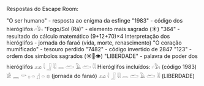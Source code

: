 Respostas do Escape Room:

"O ser humano" - resposta ao enigma da esfinge
"1983" - código dos hieróglifos 𓏺𓎆𓅱𓏤
"Fogo/Sol (Rá)" - elemento mais sagrado (☀️)
"364" - resultado do cálculo matemático (9+12+70)×4
Interpretação dos hieróglifos - jornada do faraó (vida, morte, renascimento)
"O coração mumificado" - tesouro perdido
"7482" - código invertido de 2847
"123" - ordem dos símbolos sagrados (☀️🔺👁️)
"LIBERDADE" - palavra de poder dos hieróglifos 𓃭 𓇋 𓃀 𓇌 𓂋 𓂧 𓄿 𓂧 𓇌
Hieróglifos incluídos:
𓏺𓎆𓅱𓏤 (código 1983)
𓀀 𓈖 𓎡 𓊪 𓏏 𓊨 𓏏 𓊖 (jornada do faraó)
𓃭 𓇋 𓃀 𓇌 𓂋 𓂧 𓄿 𓂧 𓇌 (LIBERDADE)

